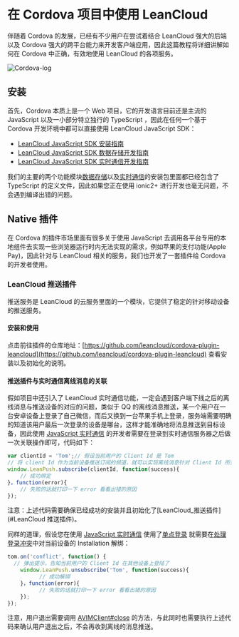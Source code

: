 # 在 Cordova 项目中使用 LeanCloud

伴随着 Cordova 的发展，已经有不少用户在尝试着结合 LeanCloud 强大的后端以及 Cordova 强大的跨平台能力来开发客户端应用，因此这篇教程将详细讲解如何在 Cordova 中正确，有效地使用 LeanCloud 的各项服务。

![Cordova-log](https://cordova.apache.org/static/img/cordova_bot.png)

## 安装
首先，Cordova 本质上是一个 Web 项目，它的开发语言目前还是主流的 JavaScript 以及一小部分特立独行的 TypeScript ，因此在任何一个基于 Cordova 开发环境中都可以直接使用 LeanCloud JavaScript SDK：

- [LeanCloud JavaScript SDK 安装指南](sdk_setup-js.html)
- [LeanCloud JavaScript SDK 数据存储开发指南](leanstorage_guide-js.html)
- [LeanCloud JavaScript SDK 实时通信开发指南](realtime_guide-js.html)

我们的主要的两个功能模块[数据存储](leanstorage_guide-js.html)以及[实时通信](realtime_guide-js.html)的安装包里面都已经包含了 TypeScript 的定义文件，因此如果您正在使用 ionic2+ 进行开发也毫无问题，不会遇到编译出错的问题。

## Native 插件
在 Cordova 的插件市场里面有很多关于使用 JavaScript 去调用各平台专用的本地组件去实现一些浏览器运行时内无法实现的需求，例如苹果的支付功能(Apple Pay)，因此针对与 LeanCloud 相关的服务，我们也开发了一套插件给 Cordova 的开发者使用。

### LeanCloud 推送插件
推送服务是 LeanCloud 的云服务里面的一个模块，它提供了稳定的针对移动设备的推送服务。

#### 安装和使用
点击前往插件的仓库地址：[https://github.com/leancloud/cordova-plugin-leancloud](https://github.com/leancloud/cordova-plugin-leancloud) 查看安装以及初始化的说明。


#### 推送插件与实时通信离线消息的关联
假如项目中还引入了 LeanCloud 实时通信功能，一定会遇到客户端下线之后的离线消息与推送设备的对应的问题，类似于 QQ 的离线消息推送，某一个用户在一台安卓设备上登录了自己微信，而后又换到一台苹果手机上登录，服务端需要明确的知道该用户最后一次登录的设备是哪台，这样才能准确地将消息推送到目标设备，因此使用 [JavaScript 实时通信](realtime_guide-js.html) 的开发者需要在登录到实时通信服务器之后做一次关联操作即可，代码如下：


```js
var clientId = 'Tom';// 假设当前用户的 Client Id 是 Tom
// 将 client Id 作为当前设备推送订阅的频道，就可以实现离线消息针对 Client Id 所登录的设备做关联
window.LeanPush.subscribe(clientId, function(success){
    // 成功绑定
}，function(error){
    // 失败的话就打印一下 error 看看出错的原因
}); 
```

注意：上述代码需要确保已经成功的安装并且初始化了[LeanCloud_推送插件](#LeanCloud 推送插件)。

同样的道理，假设您在使用 [JavaScript 实时通信](https://leancloud.cn/docs/realtime_guide-js.html) 使用了[单点登录](realtime_guide-js.html#单点登录) 就需要在[处理登录冲突](realtime_guide-js.html#处理登录冲突)中对当前设备的 Installation 解绑：

```js
tom.on('conflict', function() {
  // 弹出提示，告知当前用户的 Client Id 在其他设备上登陆了
    window.LeanPush.unsubscribe('Tom', function(success){
          // 成功解绑
    }，function(error){
          // 失败的话就打印一下 error 看看出错的原因
    }); 
});
```

注意，用户退出需要调用 [AVIMClient#close](realtime_guide-js.html#退出登录) 的方法，与此同时也需要执行上述代码来确认用户退出之后，不会再收到离线的消息推送。

